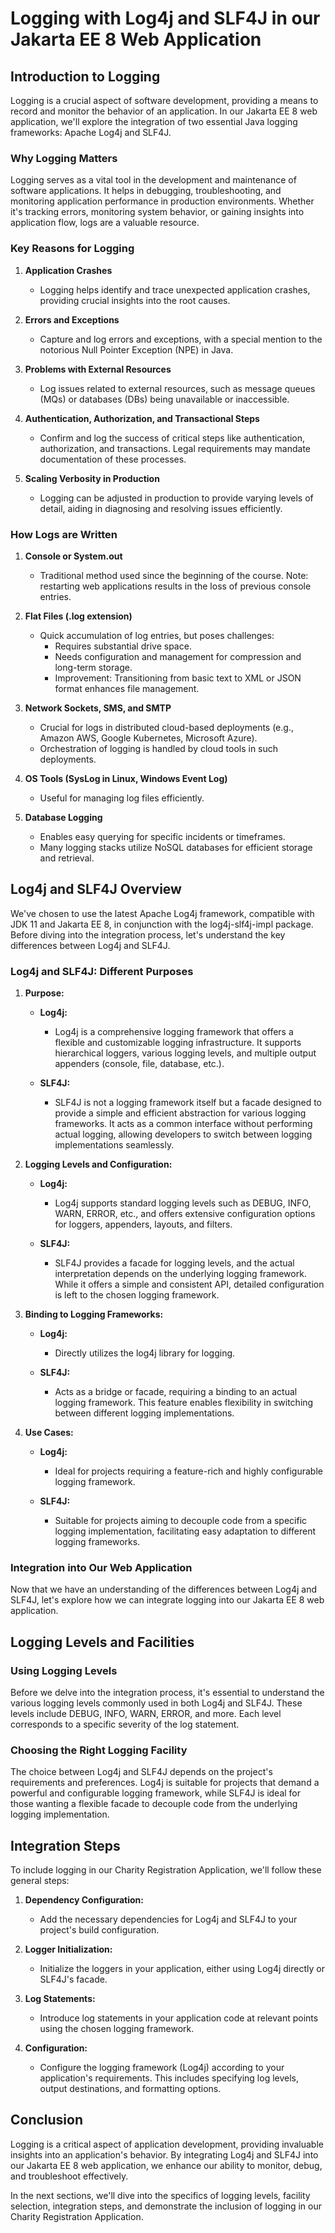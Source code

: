# Logging with Log4j and SLF4J in our Jakarta EE 8 Web Application

## Introduction to Logging

Logging is a crucial aspect of software development, providing a means to record and monitor the behavior of an application. In our Jakarta EE 8 web application, we'll explore the integration of two essential Java logging frameworks: Apache Log4j and SLF4J.

### Why Logging Matters

Logging serves as a vital tool in the development and maintenance of software applications. It helps in debugging, troubleshooting, and monitoring application performance in production environments. Whether it's tracking errors, monitoring system behavior, or gaining insights into application flow, logs are a valuable resource.

### Key Reasons for Logging

1. **Application Crashes**
   - Logging helps identify and trace unexpected application crashes, providing crucial insights into the root causes.

2. **Errors and Exceptions**
   - Capture and log errors and exceptions, with a special mention to the notorious Null Pointer Exception (NPE) in Java.

3. **Problems with External Resources**
   - Log issues related to external resources, such as message queues (MQs) or databases (DBs) being unavailable or inaccessible.

4. **Authentication, Authorization, and Transactional Steps**
   - Confirm and log the success of critical steps like authentication, authorization, and transactions. Legal requirements may mandate documentation of these processes.

5. **Scaling Verbosity in Production**
   - Logging can be adjusted in production to provide varying levels of detail, aiding in diagnosing and resolving issues efficiently.

### How Logs are Written

1. **Console or System.out**
   - Traditional method used since the beginning of the course. Note: restarting web applications results in the loss of previous console entries.

2. **Flat Files (.log extension)**
   - Quick accumulation of log entries, but poses challenges:
     - Requires substantial drive space.
     - Needs configuration and management for compression and long-term storage.
     - Improvement: Transitioning from basic text to XML or JSON format enhances file management.
  
3. **Network Sockets, SMS, and SMTP**
   - Crucial for logs in distributed cloud-based deployments (e.g., Amazon AWS, Google Kubernetes, Microsoft Azure).
   - Orchestration of logging is handled by cloud tools in such deployments.

4. **OS Tools (SysLog in Linux, Windows Event Log)**
   - Useful for managing log files efficiently.

5. **Database Logging**
   - Enables easy querying for specific incidents or timeframes.
   - Many logging stacks utilize NoSQL databases for efficient storage and retrieval.


## Log4j and SLF4J Overview

We've chosen to use the latest Apache Log4j framework, compatible with JDK 11 and Jakarta EE 8, in conjunction with the log4j-slf4j-impl package. Before diving into the integration process, let's understand the key differences between Log4j and SLF4J.

### Log4j and SLF4J: Different Purposes

1. **Purpose:**
   - **Log4j:**
     - Log4j is a comprehensive logging framework that offers a flexible and customizable logging infrastructure. It supports hierarchical loggers, various logging levels, and multiple output appenders (console, file, database, etc.).

   - **SLF4J:**
     - SLF4J is not a logging framework itself but a facade designed to provide a simple and efficient abstraction for various logging frameworks. It acts as a common interface without performing actual logging, allowing developers to switch between logging implementations seamlessly.

2. **Logging Levels and Configuration:**
   - **Log4j:**
     - Log4j supports standard logging levels such as DEBUG, INFO, WARN, ERROR, etc., and offers extensive configuration options for loggers, appenders, layouts, and filters.

   - **SLF4J:**
     - SLF4J provides a facade for logging levels, and the actual interpretation depends on the underlying logging framework. While it offers a simple and consistent API, detailed configuration is left to the chosen logging framework.

3. **Binding to Logging Frameworks:**
   - **Log4j:**
     - Directly utilizes the log4j library for logging.

   - **SLF4J:**
     - Acts as a bridge or facade, requiring a binding to an actual logging framework. This feature enables flexibility in switching between different logging implementations.

4. **Use Cases:**
   - **Log4j:**
     - Ideal for projects requiring a feature-rich and highly configurable logging framework.

   - **SLF4J:**
     - Suitable for projects aiming to decouple code from a specific logging implementation, facilitating easy adaptation to different logging frameworks.

### Integration into Our Web Application

Now that we have an understanding of the differences between Log4j and SLF4J, let's explore how we can integrate logging into our Jakarta EE 8 web application.

## Logging Levels and Facilities

### Using Logging Levels

Before we delve into the integration process, it's essential to understand the various logging levels commonly used in both Log4j and SLF4J. These levels include DEBUG, INFO, WARN, ERROR, and more. Each level corresponds to a specific severity of the log statement.

### Choosing the Right Logging Facility

The choice between Log4j and SLF4J depends on the project's requirements and preferences. Log4j is suitable for projects that demand a powerful and configurable logging framework, while SLF4J is ideal for those wanting a flexible facade to decouple code from the underlying logging implementation.

## Integration Steps

To include logging in our Charity Registration Application, we'll follow these general steps:

1. **Dependency Configuration:**
   - Add the necessary dependencies for Log4j and SLF4J to your project's build configuration.

2. **Logger Initialization:**
   - Initialize the loggers in your application, either using Log4j directly or SLF4J's facade.

3. **Log Statements:**
   - Introduce log statements in your application code at relevant points using the chosen logging framework.

4. **Configuration:**
   - Configure the logging framework (Log4j) according to your application's requirements. This includes specifying log levels, output destinations, and formatting options.

## Conclusion

Logging is a critical aspect of application development, providing invaluable insights into an application's behavior. By integrating Log4j and SLF4J into our Jakarta EE 8 web application, we enhance our ability to monitor, debug, and troubleshoot effectively.

In the next sections, we'll dive into the specifics of logging levels, facility selection, integration steps, and demonstrate the inclusion of logging in our Charity Registration Application.